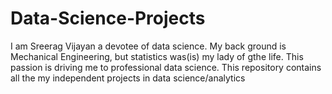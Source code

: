 # Data-Science-Projects
I am Sreerag Vijayan a devotee of data science. My back ground is Mechanical Engineering, but statistics was(is) my lady of gthe life. This passion is driving me to professional data science. This repository contains all the my independent projects in data science/analytics
